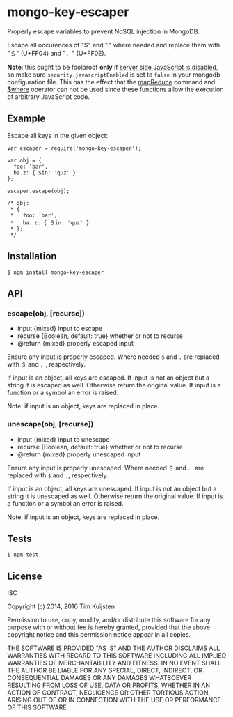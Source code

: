 # mongo-key-escaper

Properly escape variables to prevent NoSQL injection in MongoDB.

Escape all occurences of "$" and "." where needed and replace them with "＄"
(U+FF04) and "．" (U+FF0E).

**Note**: this ought to be foolproof **only** if [server side JavaScript is disabled],
so make sure `security.javascriptEnabled` is set to `false` in your mongodb
configuration file. This has the effect that the [mapReduce] command and [$where]
operator can not be used since these functions allow the execution of arbitrary
JavaScript code.

## Example

Escape all keys in the given object:

    var escaper = require('mongo-key-escaper');

    var obj = {
      foo: 'bar',
      ba.z: { $in: 'quz' }
    };

    escaper.escape(obj);

    /* obj:
     * {
     *   foo: 'bar',
     *   ba．z: { ＄in: 'quz' }
     * };
     */

## Installation

    $ npm install mongo-key-escaper

## API

###  escape(obj, [recurse])
* input {mixed} input to escape
* recurse {Boolean, default: true} whether or not to recurse
* @return {mixed} properly escaped input

Ensure any input is properly escaped. Where needed `$` and `.` are replaced
with `＄` and `．`, respectively.

If input is an object, all keys are escaped. If input is not an object but a
string it is escaped as well. Otherwise return the original value. If input
is a function or a symbol an error is raised.

Note: if input is an object, keys are replaced in place.

### unescape(obj, [recurse])
* input {mixed} input to unescape
* recurse {Boolean, default: true} whether or not to recurse
* @return {mixed} properly unescaped input

Ensure any input is properly unescaped. Where needed `＄` and `．` are
replaced with `$` and `.`, respectively.

If input is an object, all keys are unescaped. If input is not an object but
a string it is unescaped as well. Otherwise return the original value. If
input is a function or a symbol an error is raised.

Note: if input is an object, keys are replaced in place.

## Tests

    $ npm test

## License

ISC

Copyright (c) 2014, 2016 Tim Kuijsten

Permission to use, copy, modify, and/or distribute this software for any
purpose with or without fee is hereby granted, provided that the above
copyright notice and this permission notice appear in all copies.

THE SOFTWARE IS PROVIDED "AS IS" AND THE AUTHOR DISCLAIMS ALL WARRANTIES
WITH REGARD TO THIS SOFTWARE INCLUDING ALL IMPLIED WARRANTIES OF
MERCHANTABILITY AND FITNESS. IN NO EVENT SHALL THE AUTHOR BE LIABLE FOR
ANY SPECIAL, DIRECT, INDIRECT, OR CONSEQUENTIAL DAMAGES OR ANY DAMAGES
WHATSOEVER RESULTING FROM LOSS OF USE, DATA OR PROFITS, WHETHER IN AN
ACTION OF CONTRACT, NEGLIGENCE OR OTHER TORTIOUS ACTION, ARISING OUT OF
OR IN CONNECTION WITH THE USE OR PERFORMANCE OF THIS SOFTWARE.

[server side JavaScript is disabled]: https://docs.mongodb.com/manual/core/server-side-javascript/#disable-server-side-js
[mapReduce]: https://docs.mongodb.com/manual/reference/command/mapReduce/#dbcmd.mapReduce
[$where]: https://docs.mongodb.com/manual/reference/operator/query/where/#op._S_where
